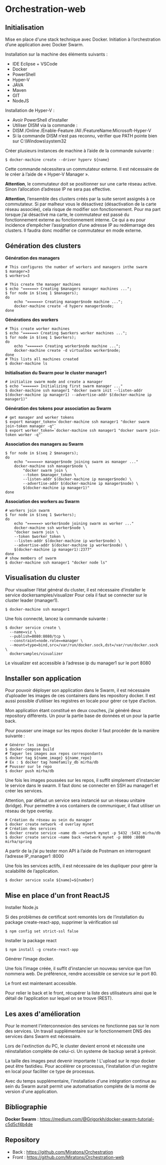 # Orchestration-web

## Initialisation

Mise en place d'une stack technique avec Docker.
Initiation à l’orchestration d’une application avec Docker Swarm.

Installation sur la machine des éléments suivants :
- IDE Eclipse + VSCode
- Docker
- PowerShell
- Hyper-V
- JAVA
- Maven
- GIT
- NodeJS

Installation de Hyper-V :
- Avoir PowerShell d’installer
- Utiliser DISM via la commande :
- DISM /Online /Enable-Feature /All /FeatureName:Microsoft-Hyper-V
- Si la commande DISM n’est pas reconnu, vérifier que PATH pointe bien sur C:\Windows\system32

Créer plusieurs instances de machine à l’aide de la commande suivante :
```
$ docker-machine create --driver hyperv ${name}
```

Cette commande nécessitera un commutateur externe. Il est nécessaire de le créer à l’aide de « Hyper-V Manager ». 

**Attention**, le commutateur doit se positionner sur une carte réseau active. Sinon l’allocation d’adresse IP ne sera pas effective.

**Attention**, l’ensemble des clusters créés par la suite seront assignés à ce commutateur. Si par malheur vous le désactivez (désactivation de la carte réseau associée), cela risque de modifier son fonctionnement. Pour ma part lorsque j’ai désactivé ma carte, le commutateur est passé du fonctionnement externe au fonctionnement interne. Ce qui a eu pour incidence d’empêcher l’assignation d’une adresse IP au redémarrage des clusters. Il faudra donc modifier ce commutateur en mode externe.

## Génération des clusters

**Génération des managers**
```
# This configures the number of workers and managers inthe swarm 
$ manager=3
$ workers=3
```

```
# This create the manager machines
$ echo "======> Creating $managers manager machines ...";
$ for node in $(seq 1 $managers);
do
	echo "======> Creating manager$node machine ...";
	docker-machine create -d hyperv manager$node;
done
```

**Générations des workers**
```
# This create worker machines
$ echo "======> Creating $workers worker machines ...";
$ for node in $(seq 1 $workers);
do
	echo "======> Creating worker$node machine ...";
	docker-machine create -d virtualbox worker$node;
done
# This lists all machines created
$ docker-machine ls
```

**Initialisation du Swarm pour le cluster manager1**
```
# initialize swarm mode and create a manager
$ echo "======> Initializing first swarm manager ..."
$ docker-machine ssh manager1 "docker swarm init --listen-addr $(docker-machine ip manager1) --advertise-addr $(docker-machine ip manager1)"
```

**Génération des tokens pour association au Swarm**
```
# get manager and worker tokens
$ export manager_token=`docker-machine ssh manager1 "docker swarm join-token manager -q"`
$ export worker_token=`docker-machine ssh manager1 "docker swarm join-token worker -q"`
```

**Association des managers au Swarm**
```
$ for node in $(seq 2 $managers);
do
	echo "======> manager$node joining swarm as manager ..."
	docker-machine ssh manager$node \
		"docker swarm join \
		--token $manager_token \
		--listen-addr $(docker-machine ip manager$node) \
		--advertise-addr $(docker-machine ip manager$node) \
		$(docker-machine ip manager1)"
done
```

**Association des workers au Swarm**
```
# workers join swarm
$ for node in $(seq 1 $workers);
do
	echo "======> worker$node joining swarm as worker ..."
	docker-machine ssh worker$node \
	"docker swarm join \
	--token $worker_token \
	--listen-addr $(docker-machine ip worker$node) \
	--advertise-addr $(docker-machine ip worker$node) \
	$(docker-machine ip manager1):2377"
done
# show members of swarm
$ docker-machine ssh manager1 "docker node ls"
```

## Visualisation du cluster
Pour visualiser l’état général du cluster, il est nécessaire d’installer le service dockersamples/visualizer
Pour cela il faut se connecter sur le cluster leader (manager1).
```
$ docker-machine ssh manager1
```
Une fois connecté, lancez la commande suivante :
```
$ docker service create \
  --name=viz \
  --publish=8080:8080/tcp \
  --constraint=node.role==manager \
  --mount=type=bind,src=/var/run/docker.sock,dst=/var/run/docker.sock \
  dockersamples/visualizer
```
Le visualizer est accessible à l’adresse ip du manager1 sur le port 8080

## Installer son application
Pour pouvoir déployer son application dans le Swarm, il est nécessaire d’uploader les images de ces containers dans les repository docker. Il est aussi possible d’utiliser les registres en locale pour gérer ce type d’action.

Mon application étant constitué en deux couches, j’ai généré deux repository différents. Un pour la partie base de données et un pour la partie back.

Pour pousser une image sur les repos docker il faut procéder de la manière suivante :
```
# Générer les images
$ docker-compose build
# Taguer les images aux repos correspondants
$ docker tag ${name_image} ${name_repo}
# Ex : $ docker tag homefamily_db mirha/db
# Pousser sur le repo
$ docker push mirha/db
```

Une fois les images poussées sur les repos, il suffit simplement d’instancier le service dans le swarm. Il faut donc se connecter en SSH au manager1 et créer les services.

Attention, par défaut un service sera instancié sur un réseau unitaire (bridge). Pour permettre à vos containers de communiquer, il faut utiliser un réseau de type overlay.

```
# Création du réseau au sein du manager
$ docker create network -d overlay mynet
# Création des services
$ docker create service –name db –network mynet -p 5432 :5432 mirha/db
$ docker create service –name back –network mynet -p 8000 :8080 mirha/spring
```

A partir de la j’ai pu tester mon API à l’aide de Postmam en interrogeant l’adresse IP_manager1 :8000

Une fois les services actifs, il est nécessaire de les dupliquer pour gérer la scalabilité de l’application.
```
$ docker service scale ${name}=${number}
```

## Mise en place d'un front ReactJS
Installer Node.js

Si des problèmes de certificat sont remontés lors de l’installation du package create-react-app, supprimer la vérification ssl
```
$ npm config set strict-ssl false
```
Installer la package react
```
$ npm install -g create-react-app
```
Générer l’image docker.

Une fois l’image créée, il suffit d’instancier un nouveau service que l’on nommera web. De préférence, rendre accessible ce service sur le port 80.

Le front est maintenant accessible.

Pour relier le back et le front, récupérer la liste des utilisateurs ainsi que le détail de l’application sur lequel on se trouve (REST).

## Les axes d'amélioration

Pour le moment l'interconnexion des services ne fonctionne pas sur le nom des services. Un travail supplémentaire sur le fonctionnement DNS des services dans Swarm est nécessaire.

Lors de l'extinction du PC, le cluster devient erroné et nécessite une réinstallation compléte de celui-ci. Un systeme de backup serait à prévoir.

La taille des images peut devenir importante ! L'upload sur le repo docker peut être fastidieu. Pour accélérer ce processus, l'installation d'un registre en local pour faciliter ce type de processus.

Avec du temps supplémentaire, l'installation d'une intégration continue au sein du Swarm aurait permit une automatisation compléte de la monté de version d'une application.

## Bibliographie
**Docker Swarm** : https://medium.com/@Grigorkh/docker-swarm-tutorial-c5d5cf4b4de

## Repository
- Back : https://github.com/Miratons/Orchestration
- Front : https://github.com/Miratons/Orchestration-web
